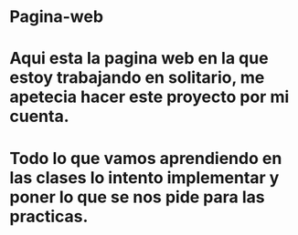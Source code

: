 # Pagina-web
# Aqui esta la pagina web en la que estoy trabajando en solitario, me apetecia hacer este proyecto por mi cuenta.
# Todo lo que vamos aprendiendo en las clases lo intento implementar y poner lo que se nos pide para las practicas.
